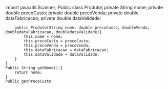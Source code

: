 import java.util.Scanner;
    Public class Produto{
        private String nome;
        private double precoCusto;
        private double precoVenda;
        private double dataFabricacao;
        private double dataValidade;

        public Produto(String nome, double precoCusto, doubleVenda, doubledataFabricacao, doubledataValidade){
            this.nome = nome;
            this.precoCusto = precoCusto;
            this.precoVenda = precoVenda;
            this.dataFabricacao = dataFabricacao;
            this.dataValidade = dataValidade;
        }
    }
    Public String getNome();{
        return nome;
    }
    Public getPrecoCusto
